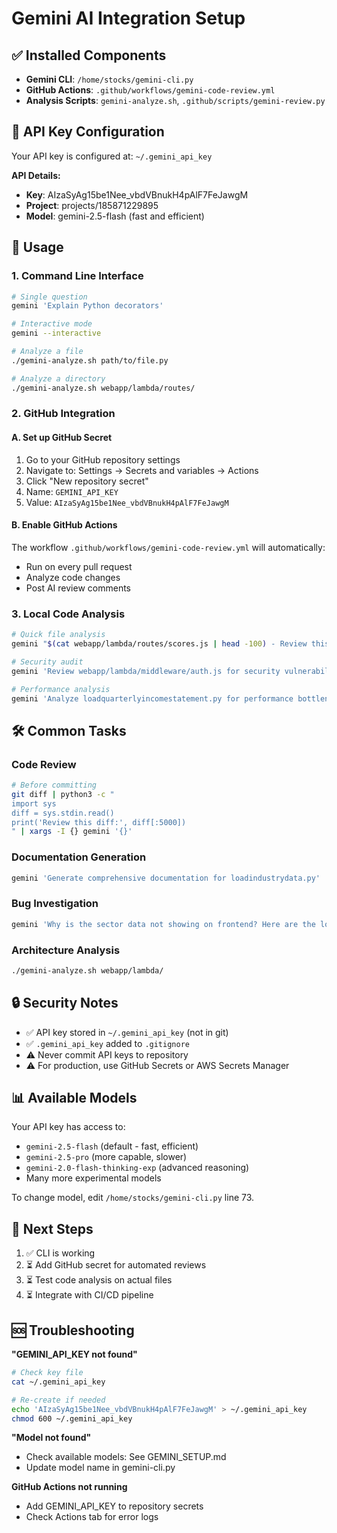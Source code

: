 # Gemini AI Integration Setup

## ✅ Installed Components

- **Gemini CLI**: `/home/stocks/gemini-cli.py`
- **GitHub Actions**: `.github/workflows/gemini-code-review.yml`
- **Analysis Scripts**: `gemini-analyze.sh`, `.github/scripts/gemini-review.py`

## 🔑 API Key Configuration

Your API key is configured at: `~/.gemini_api_key`

**API Details:**
- **Key**: AIzaSyAg15be1Nee_vbdVBnukH4pAlF7FeJawgM
- **Project**: projects/185871229895
- **Model**: gemini-2.5-flash (fast and efficient)

## 📝 Usage

### 1. Command Line Interface

```bash
# Single question
gemini 'Explain Python decorators'

# Interactive mode
gemini --interactive

# Analyze a file
./gemini-analyze.sh path/to/file.py

# Analyze a directory
./gemini-analyze.sh webapp/lambda/routes/
```

### 2. GitHub Integration

#### A. Set up GitHub Secret
1. Go to your GitHub repository settings
2. Navigate to: Settings → Secrets and variables → Actions
3. Click "New repository secret"
4. Name: `GEMINI_API_KEY`
5. Value: `AIzaSyAg15be1Nee_vbdVBnukH4pAlF7FeJawgM`

#### B. Enable GitHub Actions
The workflow `.github/workflows/gemini-code-review.yml` will automatically:
- Run on every pull request
- Analyze code changes
- Post AI review comments

### 3. Local Code Analysis

```bash
# Quick file analysis
gemini "$(cat webapp/lambda/routes/scores.js | head -100) - Review this code for issues"

# Security audit
gemini 'Review webapp/lambda/middleware/auth.js for security vulnerabilities'

# Performance analysis
gemini 'Analyze loadquarterlyincomestatement.py for performance bottlenecks'
```

## 🛠️ Common Tasks

### Code Review
```bash
# Before committing
git diff | python3 -c "
import sys
diff = sys.stdin.read()
print('Review this diff:', diff[:5000])
" | xargs -I {} gemini '{}'
```

### Documentation Generation
```bash
gemini 'Generate comprehensive documentation for loadindustrydata.py'
```

### Bug Investigation
```bash
gemini 'Why is the sector data not showing on frontend? Here are the logs: [paste logs]'
```

### Architecture Analysis
```bash
./gemini-analyze.sh webapp/lambda/
```

## 🔒 Security Notes

- ✅ API key stored in `~/.gemini_api_key` (not in git)
- ✅ `.gemini_api_key` added to `.gitignore`
- ⚠️ Never commit API keys to repository
- ⚠️ For production, use GitHub Secrets or AWS Secrets Manager

## 📊 Available Models

Your API key has access to:
- `gemini-2.5-flash` (default - fast, efficient)
- `gemini-2.5-pro` (more capable, slower)
- `gemini-2.0-flash-thinking-exp` (advanced reasoning)
- Many more experimental models

To change model, edit `/home/stocks/gemini-cli.py` line 73.

## 🚀 Next Steps

1. ✅ CLI is working
2. ⏳ Add GitHub secret for automated reviews
3. ⏳ Test code analysis on actual files
4. ⏳ Integrate with CI/CD pipeline

## 🆘 Troubleshooting

**"GEMINI_API_KEY not found"**
```bash
# Check key file
cat ~/.gemini_api_key

# Re-create if needed
echo 'AIzaSyAg15be1Nee_vbdVBnukH4pAlF7FeJawgM' > ~/.gemini_api_key
chmod 600 ~/.gemini_api_key
```

**"Model not found"**
- Check available models: See GEMINI_SETUP.md
- Update model name in gemini-cli.py

**GitHub Actions not running**
- Add GEMINI_API_KEY to repository secrets
- Check Actions tab for error logs
